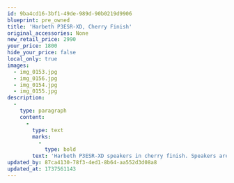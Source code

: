 ```yaml
---
id: 9ba4cd16-3bf1-49de-989d-90b0219d9906
blueprint: pre_owned
title: 'Harbeth P3ESR-XD, Cherry Finish'
original_accessories: None
new_retail_price: 2990
your_price: 1800
hide_your_price: false
local_only: true
images:
  - img_0153.jpg
  - img_0156.jpg
  - img_0154.jpg
  - img_0155.jpg
description:
  -
    type: paragraph
    content:
      -
        type: text
        marks:
          -
            type: bold
        text: 'Harbeth P3ESR-XD speakers in cherry finish. Speakers are in excellent physical and functional condition and sold as new for $2,990.00. No original boxes and packing so local pick-up only. '
updated_by: 87ca4130-78f3-4ed1-8b64-aa552d3d08a8
updated_at: 1737561143
---
```

